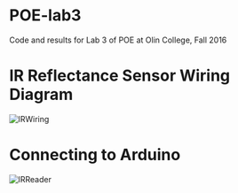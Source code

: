 # POE-lab3
Code and results for Lab 3 of POE at Olin College, Fall 2016

# IR Reflectance Sensor Wiring Diagram

![IRWiring](ir_reader_wiring.jpg)

# Connecting to Arduino

![IRReader](ir_reader.png)
